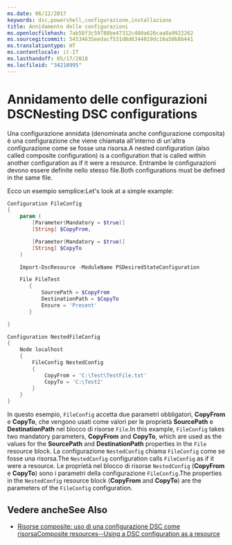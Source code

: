 ```yaml
---
ms.date: 06/12/2017
keywords: dsc,powershell,configurazione,installazione
title: Annidamento delle configurazioni
ms.openlocfilehash: 7ab58f3c59788be47312c460a626caa8a9922262
ms.sourcegitcommit: 54534635eedacf531d8d6344019dc16a50b8b441
ms.translationtype: HT
ms.contentlocale: it-IT
ms.lasthandoff: 05/17/2018
ms.locfileid: "34218995"
---
```

# <a name="nesting-dsc-configurations"></a><span data-ttu-id="ab1cd-103">Annidamento delle configurazioni DSC</span><span class="sxs-lookup"><span data-stu-id="ab1cd-103">Nesting DSC configurations</span></span>

<span data-ttu-id="ab1cd-104">Una configurazione annidata (denominata anche configurazione composita) è una configurazione che viene chiamata all'interno di un'altra configurazione come se fosse una risorsa.</span><span class="sxs-lookup"><span data-stu-id="ab1cd-104">A nested configuration (also called composite configuration) is a configuration that is called within another configuration as if it were a resource.</span></span>
<span data-ttu-id="ab1cd-105">Entrambe le configurazioni devono essere definite nello stesso file.</span><span class="sxs-lookup"><span data-stu-id="ab1cd-105">Both configurations must be defined in the same file.</span></span>

<span data-ttu-id="ab1cd-106">Ecco un esempio semplice:</span><span class="sxs-lookup"><span data-stu-id="ab1cd-106">Let's look at a simple example:</span></span>

```powershell
Configuration FileConfig
{
    param (
        [Parameter(Mandatory = $true)]
        [String] $CopyFrom,

        [Parameter(Mandatory = $true)]
        [String] $CopyTo
    )

    Import-DscResource -ModuleName PSDesiredStateConfiguration

    File FileTest
       {
           SourcePath = $CopyFrom
           DestinationPath = $CopyTo
           Ensure = 'Present'
       }

}

Configuration NestedFileConfig
{
    Node localhost
    {
        FileConfig NestedConfig
        {
            CopyFrom = 'C:\Test\TestFile.txt'
            CopyTo = 'C:\Test2'
        }
    }
}
```

<span data-ttu-id="ab1cd-107">In questo esempio, `FileConfig` accetta due parametri obbligatori, **CopyFrom** e **CopyTo**, che vengono usati come valori per le proprietà **SourcePath** e **DestinationPath** nel blocco di risorse `File`.</span><span class="sxs-lookup"><span data-stu-id="ab1cd-107">In this example, `FileConfig` takes two mandatory parameters,  **CopyFrom** and **CopyTo**, which are used as the values for the **SourcePath** and **DestinationPath** properties in the `File` resource block.</span></span>
<span data-ttu-id="ab1cd-108">La configurazione `NestedConfig` chiama `FileConfig` come se fosse una risorsa.</span><span class="sxs-lookup"><span data-stu-id="ab1cd-108">The `NestedConfig` configuration calls `FileConfig` as if it were a resource.</span></span>
<span data-ttu-id="ab1cd-109">Le proprietà nel blocco di risorse `NestedConfig` (**CopyFrom** e **CopyTo**) sono i parametri della configurazione `FileConfig`.</span><span class="sxs-lookup"><span data-stu-id="ab1cd-109">The properties in the `NestedConfig` resource block (**CopyFrom** and **CopyTo**) are the parameters of the `FileConfig` configuration.</span></span>

## <a name="see-also"></a><span data-ttu-id="ab1cd-110">Vedere anche</span><span class="sxs-lookup"><span data-stu-id="ab1cd-110">See Also</span></span>

- [<span data-ttu-id="ab1cd-111">Risorse composite: uso di una configurazione DSC come risorsa</span><span class="sxs-lookup"><span data-stu-id="ab1cd-111">Composite resources--Using a DSC configuration as a resource</span></span>](authoringResourceComposite.md)